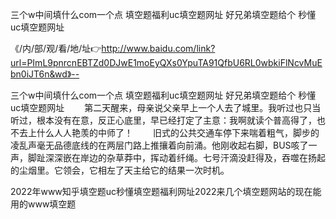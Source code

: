 三个w中间填什么com一个点
填空题福利uc填空题网址
好兄弟填空题给个
秒懂uc填空题网址


《/内/部/观/看/地/址👉http://www.baidu.com/link?url=PImL9pnrcnEBTZd0DJwE1moEyQXs0YpuTA91QfbU6RL0wbkiFlNcvMuEbn0iJT6n&wd》--

三个w中间填什么com一个点
填空题福利uc填空题网址
好兄弟填空题给个
秒懂uc填空题网址
　　第二天醒来，母亲说父亲早上一个人去了城里。我听过也只当听过，根本没有在意，反正心底里，早已经打定了主意：我啊就读个普高得了，也不去上什么人人艳羡的中师了！
　　旧式的公共交通车停下来喘着粗气，脚步的凌乱声毫无品德底线的在两层门路上推攘着向前涌。他刚收起右脚，BUS咳了一声，脚趾深深嵌在岸边的杂草莽中，挥动着纤绳。七号汗滴没赶得及，吞噬在扬起的尘烟里。它领会，它相左了天主给它的结果一次时机。





2022年www知乎填空题uc秒懂填空题福利网址2022来几个填空题网站的现在能用的www填空题
